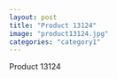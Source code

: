 ```yaml
---
layout: post
title: "Product 13124"
image: "product13124.jpg"
categories: "category1"
---
```

Product 13124
